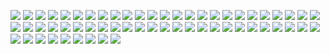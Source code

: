 [![](3rd_gen/3d.png)](3rd_gen/3d.png)
[![](3rd_gen/back.png)](3rd_gen/back.png)
[![](3rd_gen/baldic_state.png)](3rd_gen/baldic_state.png)
[![](3rd_gen/barcode.png)](3rd_gen/barcode.png)
[![](3rd_gen/circle_chart.png)](3rd_gen/circle_chart.png)
[![](3rd_gen/circle_white.png)](3rd_gen/circle_white.png)
[![](3rd_gen/cookies.png)](3rd_gen/cookies.png)
[![](3rd_gen/expansion_plan.png)](3rd_gen/expansion_plan.png)
[![](3rd_gen/flag.png)](3rd_gen/flag.png)
[![](3rd_gen/glitter.png)](3rd_gen/glitter.png)
[![](3rd_gen/gradation.png)](3rd_gen/gradation.png)
[![](3rd_gen/grey.png)](3rd_gen/grey.png)
[![](3rd_gen/hexagonal.png)](3rd_gen/hexagonal.png)
[![](3rd_gen/icon.png)](3rd_gen/icon.png)
[![](3rd_gen/icon_big_transparent.png)](3rd_gen/icon_big_transparent.png)
[![](3rd_gen/inverted.png)](3rd_gen/inverted.png)
[![](3rd_gen/LGBT.png)](3rd_gen/LGBT.png)
[![](3rd_gen/long.png)](3rd_gen/long.png)
[![](3rd_gen/maze.png)](3rd_gen/maze.png)
[![](3rd_gen/maze_answer.png)](3rd_gen/maze_answer.png)
[![](3rd_gen/meguru.png)](3rd_gen/meguru.png)
[![](3rd_gen/mirror.png)](3rd_gen/mirror.png)
[![](3rd_gen/mizutama.png)](3rd_gen/mizutama.png)
[![](3rd_gen/monochrome.png)](3rd_gen/monochrome.png)
[![](3rd_gen/month_november.png)](3rd_gen/month_november.png)
[![](3rd_gen/mosaic.png)](3rd_gen/mosaic.png)
[![](3rd_gen/outline.png)](3rd_gen/outline.png)
[![](3rd_gen/pattern.png)](3rd_gen/pattern.png)
[![](3rd_gen/penrose_big.png)](3rd_gen/penrose_big.png)
[![](3rd_gen/penrose_small.png)](3rd_gen/penrose_small.png)
[![](3rd_gen/perspective.png)](3rd_gen/perspective.png)
[![](3rd_gen/pixiv.png)](3rd_gen/pixiv.png)
[![](3rd_gen/planes.png)](3rd_gen/planes.png)
[![](3rd_gen/plate_black.png)](3rd_gen/plate_black.png)
[![](3rd_gen/plate_blue.png)](3rd_gen/plate_blue.png)
[![](3rd_gen/plate_red.png)](3rd_gen/plate_red.png)
[![](3rd_gen/reversed.png)](3rd_gen/reversed.png)
[![](3rd_gen/rounded.png)](3rd_gen/rounded.png)
[![](3rd_gen/rounded_trimmed.png)](3rd_gen/rounded_trimmed.png)
[![](3rd_gen/solarized.png)](3rd_gen/solarized.png)
[![](3rd_gen/square.png)](3rd_gen/square.png)
[![](3rd_gen/squashed.png)](3rd_gen/squashed.png)
[![](3rd_gen/status.png)](3rd_gen/status.png)
[![](3rd_gen/texture.png)](3rd_gen/texture.png)
[![](3rd_gen/trimmed.png)](3rd_gen/trimmed.png)
[![](3rd_gen/trimmed2.png)](3rd_gen/trimmed2.png)
[![](3rd_gen/week.png)](3rd_gen/week.png)
[![](3rd_gen/week_with_holiday.png)](3rd_gen/week_with_holiday.png)
[![](3rd_gen/white.png)](3rd_gen/white.png)
[![](3rd_gen/yuruyuri.png)](3rd_gen/yuruyuri.png)
[![](4th_gen/dimension_2.png)](4th_gen/dimension_2.png)
[![](4th_gen/dimension_3.png)](4th_gen/dimension_3.png)
[![](4th_gen/dimension_4.png)](4th_gen/dimension_4.png)
[![](4th_gen/dimension_5.png)](4th_gen/dimension_5.png)
[![](icon_480px.png)](icon_480px.png)
[![](icon_big_300px.png)](icon_big_300px.png)
[![](icon_transparent_480px.png)](icon_transparent_480px.png)
[![](icon_transparent_big_300px.png)](icon_transparent_big_300px.png)
[![](ogimage.png)](ogimage.png)

